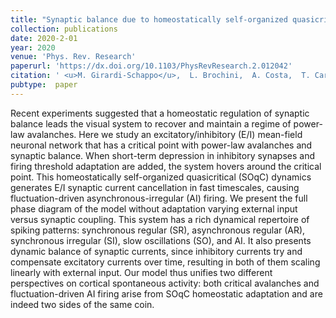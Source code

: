 ```yaml
---
title: "Synaptic balance due to homeostatically self-organized quasicritical dynamics"
collection: publications
date: 2020-2-01
year: 2020
venue: 'Phys. Rev. Research'
paperurl: 'https://dx.doi.org/10.1103/PhysRevResearch.2.012042'
citation: ' <u>M. Girardi-Schappo</u>,  L. Brochini,  A. Costa,  T. Carvalho,  O. Kinouchi,  (2020):<i>Synaptic balance due to homeostatically self-organized quasicritical dynamics.</i> <b>Phys. Rev. Research 2</b>: 012042(R).'
pubtype:  paper
---
```

Recent experiments suggested that a homeostatic regulation of synaptic balance leads the visual system to recover and maintain a regime of power-law avalanches. Here we study an excitatory/inhibitory (E/I) mean-field neuronal network that has a critical point with power-law avalanches and synaptic balance. When short-term depression in inhibitory synapses and firing threshold adaptation are added, the system hovers around the critical point. This homeostatically self-organized quasicritical (SOqC) dynamics generates E/I synaptic current cancellation in fast timescales, causing fluctuation-driven asynchronous-irregular (AI) firing. We present the full phase diagram of the model without adaptation varying external input versus synaptic coupling. This system has a rich dynamical repertoire of spiking patterns: synchronous regular (SR), asynchronous regular (AR), synchronous irregular (SI), slow oscillations (SO), and AI. It also presents dynamic balance of synaptic currents, since inhibitory currents try and compensate excitatory currents over time, resulting in both of them scaling linearly with external input. Our model thus unifies two different perspectives on cortical spontaneous activity: both critical avalanches and fluctuation-driven AI firing arise from SOqC homeostatic adaptation and are indeed two sides of the same coin.